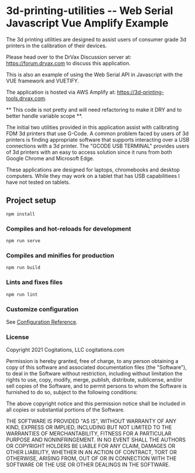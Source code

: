 # 3d-printing-utilities -- Web Serial Javascript Vue Amplify Example

The 3d printing utilities are designed to assist users of
consumer grade 3d printers in the calibration of their
devices.

Please head over to the DrVax Discussion server at:
https://forum.drvax.com to discuss this application.

This is also an example of using the Web Serial API in
Javascript with the VUE framework and VUETIFY.

The application is hosted via AWS Amplify at:
https://3d-printing-tools.drvax.com.

** This code is not pretty and will need refactoring to make it 
DRY and to better handle variable scope **.

The initial two utilities provided in this application
assist with calibrating FDM 3d printers that use G-Code. A
common problem faced by users of 3d printers is finding
appropriate software that supports interacting over a USB
connections with a 3d printer. The "GCODE USB TERMINAL"
provides users of 3d printers with an easy to access
solution since it runs from both Google Chrome and Microsoft
Edge.

These applications are designed for laptops, chromebooks and
desktop computers. While they may work on a tablet that has
USB capabilitiees I have not tested on tablets.

## Project setup

```
npm install
```

### Compiles and hot-reloads for development

```
npm run serve
```

### Compiles and minifies for production

```
npm run build
```

### Lints and fixes files

```
npm run lint
```

### Customize configuration

See [Configuration Reference](https://cli.vuejs.org/config/).

### License

Copyright 2021 Cogitations, LLC
cogitations.com

Permission is hereby granted, free of charge, to any person obtaining a copy of this software and associated documentation files (the "Software"), to deal in the Software without restriction, including without limitation the rights to use, copy, modify, merge, publish, distribute, sublicense, and/or sell copies of the Software, and to permit persons to whom the Software is furnished to do so, subject to the following conditions:

The above copyright notice and this permission notice shall be included in all copies or substantial portions of the Software.

THE SOFTWARE IS PROVIDED "AS IS", WITHOUT WARRANTY OF ANY KIND, EXPRESS OR IMPLIED, INCLUDING BUT NOT LIMITED TO THE WARRANTIES OF MERCHANTABILITY, FITNESS FOR A PARTICULAR PURPOSE AND NONINFRINGEMENT. IN NO EVENT SHALL THE AUTHORS OR COPYRIGHT HOLDERS BE LIABLE FOR ANY CLAIM, DAMAGES OR OTHER LIABILITY, WHETHER IN AN ACTION OF CONTRACT, TORT OR OTHERWISE, ARISING FROM, OUT OF OR IN CONNECTION WITH THE SOFTWARE OR THE USE OR OTHER DEALINGS IN THE SOFTWARE.
